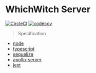 # WhichWitch Server

[![CircleCI](https://circleci.com/gh/dooboolab/whichwitch-server.svg?style=shield)](https://circleci.com/gh/dooboolab/whichwitch-server)
[![codecov](https://codecov.io/gh/dooboolab/whichwitch-server/branch/master/graph/badge.svg)](https://codecov.io/gh/dooboolab/whichwitch-server)

> Specification

- [node](https://nodejs.org)
- [typescript](https://typescriptlang.org)
- [sequelize](http://docs.sequelizejs.com)
- [apollo-server](https://www.apollographql.com/docs/apollo-server)
- [jest](https://jestjs.io)
